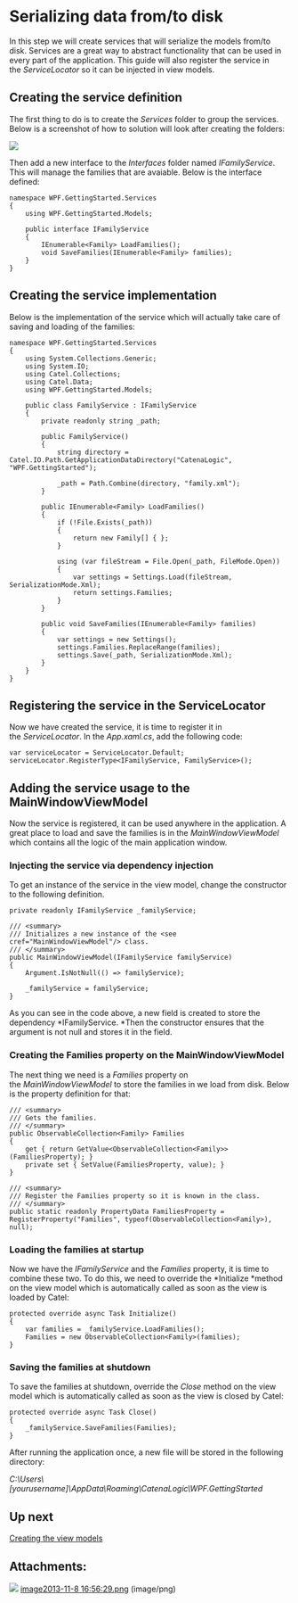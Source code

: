 # Serializing data from/to disk

In this step we will create services that will serialize the models from/to disk. Services are a great way to abstract functionality that can be used in every part of the application. This guide will also register the service in the *ServiceLocator* so it can be injected in view models.

## Creating the service definition

The first thing to do is to create the *Services* folder to group the services. Below is a screenshot of how to solution will look after creating the folders:

![](attachments/15630363/16318471.png)

Then add a new interface to the *Interfaces* folder named *IFamilyService*. This will manage the families that are avaiable. Below is the interface defined:

```
namespace WPF.GettingStarted.Services
{
    using WPF.GettingStarted.Models;

    public interface IFamilyService
    {
        IEnumerable<Family> LoadFamilies();
        void SaveFamilies(IEnumerable<Family> families);
    }
}
```

## Creating the service implementation

Below is the implementation of the service which will actually take care of saving and loading of the families:

```
namespace WPF.GettingStarted.Services
{
    using System.Collections.Generic;
    using System.IO;
    using Catel.Collections;
    using Catel.Data;
    using WPF.GettingStarted.Models;

    public class FamilyService : IFamilyService
    {
        private readonly string _path;

        public FamilyService()
        {
            string directory = Catel.IO.Path.GetApplicationDataDirectory("CatenaLogic", "WPF.GettingStarted");

            _path = Path.Combine(directory, "family.xml");
        }

        public IEnumerable<Family> LoadFamilies()
        {
            if (!File.Exists(_path))
            {
                return new Family[] { };
            }

            using (var fileStream = File.Open(_path, FileMode.Open))
            {
                var settings = Settings.Load(fileStream, SerializationMode.Xml);
                return settings.Families;
            }
        }

        public void SaveFamilies(IEnumerable<Family> families)
        {
            var settings = new Settings();
            settings.Families.ReplaceRange(families);
            settings.Save(_path, SerializationMode.Xml);
        }
    }
}
```

## Registering the service in the ServiceLocator

Now we have created the service, it is time to register it in the *ServiceLocator*. In the *App.xaml.cs*, add the following code:

```
var serviceLocator = ServiceLocator.Default;
serviceLocator.RegisterType<IFamilyService, FamilyService>();
```

## Adding the service usage to the MainWindowViewModel

Now the service is registered, it can be used anywhere in the application. A great place to load and save the families is in the *MainWindowViewModel* which contains all the logic of the main application window. 

### Injecting the service via dependency injection

To get an instance of the service in the view model, change the constructor to the following definition.

```
private readonly IFamilyService _familyService;

/// <summary>
/// Initializes a new instance of the <see cref="MainWindowViewModel"/> class.
/// </summary>
public MainWindowViewModel(IFamilyService familyService)
{
    Argument.IsNotNull(() => familyService);

    _familyService = familyService;
}
```

As you can see in the code above, a new field is created to store the dependency *IFamilyService. *Then the constructor ensures that the argument is not null and stores it in the field.

### Creating the Families property on the MainWindowViewModel

The next thing we need is a *Families* property on the *MainWindowViewModel* to store the families in we load from disk. Below is the property definition for that:

```
/// <summary>
/// Gets the families.
/// </summary>
public ObservableCollection<Family> Families
{
    get { return GetValue<ObservableCollection<Family>>(FamiliesProperty); }
    private set { SetValue(FamiliesProperty, value); }
}

/// <summary>
/// Register the Families property so it is known in the class.
/// </summary>
public static readonly PropertyData FamiliesProperty = RegisterProperty("Families", typeof(ObservableCollection<Family>), null);
```

### Loading the families at startup

Now we have the *IFamilyService* and the *Families* property, it is time to combine these two. To do this, we need to override the *Initialize *method on the view model which is automatically called as soon as the view is loaded by Catel:

```
protected override async Task Initialize()
{
    var families = _familyService.LoadFamilies();
    Families = new ObservableCollection<Family>(families);
}
```

### Saving the families at shutdown

To save the families at shutdown, override the *Close* method on the view model which is automatically called as soon as the view is closed by Catel:

```
protected override async Task Close()
{
    _familyService.SaveFamilies(Families);
}
```

After running the application once, a new file will be stored in the following directory:

*C:\\Users\\[yourusername]\\AppData\\Roaming\\CatenaLogic\\WPF.GettingStarted*

## Up next

[Creating the view models](./creating-the-viewmodels.md)

## Attachments:

![](images/icons/bullet_blue.gif) [image2013-11-8 16:56:29.png](attachments/15630363/16318471.png) (image/png)

